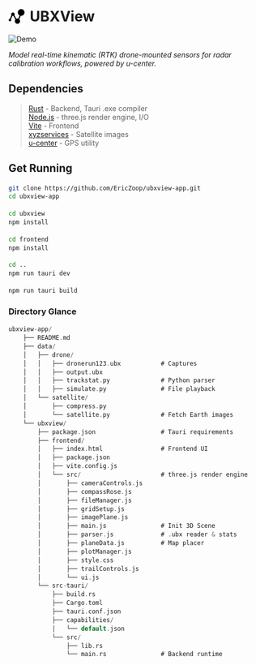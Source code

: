 <h1 style="display: flex; align-items: center; gap: 10px;">
  <img src="ubxview/frontend/public/assets/dotbl.png" alt="Logo" height="32">
  UBXView
</h1>

<p>
  <img src="data/Demo.gif" alt="Demo" width="600">
</p>

*Model real-time kinematic (RTK) drone-mounted sensors for radar calibration workflows, powered by u-center.*

## Dependencies
> [Rust](https://www.rust-lang.org/) - Backend, Tauri .exe compiler<br>
> [Node.js](https://nodejs.org/) - three.js render engine, I/O<br>
> [Vite](https://vite.dev/) - Frontend <br>
> [xyzservices](https://pypi.org/project/xyzservices/) - Satellite images <br>
> [u-center](https://www.u-blox.com/en/product/u-center) - GPS utility<br>

## Get Running

```bash
git clone https://github.com/EricZoop/ubxview-app.git
cd ubxview-app

cd ubxview
npm install 

cd frontend
npm install

cd ..
npm run tauri dev

npm run tauri build
```

### Directory Glance
```rs
ubxview-app/
    ├── README.md
    ├── data/
    │   ├── drone/
    │   │   ├── dronerun123.ubx           # Captures
    │   │   ├── output.ubx
    │   │   ├── trackstat.py              # Python parser
    │   │   ├── simulate.py               # File playback
    │   └── satellite/
    │       ├── compress.py
    │       └── satellite.py              # Fetch Earth images
    └── ubxview/
        ├── package.json                  # Tauri requirements
        ├── frontend/
        │   ├── index.html                # Frontend UI
        │   ├── package.json
        │   ├── vite.config.js
        │   └── src/                      # three.js render engine 
        │       ├── cameraControls.js
        │       ├── compassRose.js
        │       ├── fileManager.js
        │       ├── gridSetup.js
        │       ├── imagePlane.js
        │       ├── main.js               # Init 3D Scene
        │       ├── parser.js             # .ubx reader & stats
        │       ├── planeData.js          # Map placer
        │       ├── plotManager.js
        │       ├── style.css
        │       ├── trailControls.js
        │       └── ui.js
        └── src-tauri/
            ├── build.rs
            ├── Cargo.toml
            ├── tauri.conf.json
            ├── capabilities/
            │   └── default.json
            └── src/
                ├── lib.rs
                └── main.rs               # Backend runtime
```
